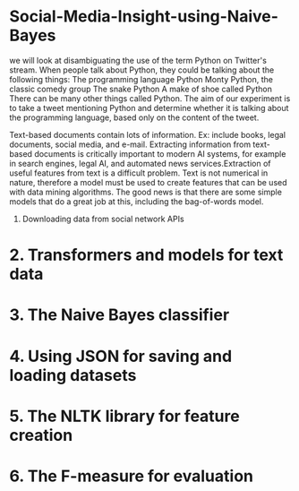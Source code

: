 # Social-Media-Insight-using-Naive-Bayes
 we will look at disambiguating the use of the term Python on Twitter's stream. When people talk about Python, they could be talking about the following things: The programming language Python Monty Python, the classic comedy group The snake Python A make of shoe called Python There can be many other things called Python. The aim of our experiment is to take a tweet mentioning Python and determine whether it is talking about the programming language, based only on the content of the tweet.

 Text-based documents contain lots of information. Ex: include books, legal documents, social media, and e-mail. Extracting information from text-based documents is critically important to modern AI systems, for example in search engines, legal AI, and automated news services.Extraction of useful features from text is a difficult problem. Text is not numerical in nature, therefore a model must be used to create features that can be used with data mining algorithms. The good news is that there are some simple models that do a great job at this, including the bag-of-words model.

1. Downloading data from social network APIs
# 2. Transformers and models for text data
# 3. The Naive Bayes classifier
# 4. Using JSON for saving and loading datasets
# 5. The NLTK library for feature creation
# 6. The F-measure for evaluation
